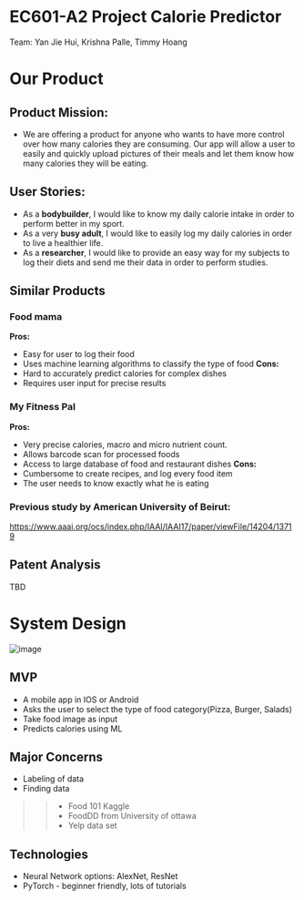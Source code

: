 # EC601-A2 Project Calorie Predictor
Team: Yan Jie Hui, Krishna Palle, Timmy Hoang 

# Our Product
## Product Mission:
-	We are offering a product for anyone who wants to have more control over how many calories they are consuming. Our app will allow a user to easily and quickly  upload pictures of their meals and let them know how many calories they will be eating. 
## User Stories:
-	As a **bodybuilder**, I would like to know my daily calorie intake in order to perform better in my sport.
-	As a very **busy adult**, I would like to easily log my daily calories in order to live a healthier life.
-	As a **researcher**, I would like to provide an easy way for my subjects to log their diets and send me their data in order to perform studies.
## Similar Products
### Food mama
**Pros:**
-	Easy for user to log their food
-	Uses machine learning algorithms to classify the type of food
**Cons:**
-	Hard to accurately predict calories for complex dishes
-	Requires user input for precise results
### My Fitness Pal
**Pros:**
-	Very precise calories, macro and micro nutrient count.
-	Allows barcode scan for processed foods
-	Access to large database of food and restaurant dishes
**Cons:** 
-	Cumbersome to create recipes, and log every food item
-	The user needs to know exactly what he is eating
### Previous study by American University of Beirut:
https://www.aaai.org/ocs/index.php/IAAI/IAAI17/paper/viewFile/14204/13719
## Patent Analysis
TBD
# System Design
![image](https://github.com/yanjh95/ECE601F19A2-CaloriePredictor/blob/master/cpDesign.png)
## MVP
-	A mobile app in IOS or Android
-	Asks the user to select the type of food category(Pizza, Burger, Salads) 
-	Take food image as input
-	Predicts calories using ML
## Major Concerns
-	Labeling of data
-	Finding data
>> -	Food 101 Kaggle
>> -	FoodDD from University of ottawa
>> -	Yelp data set
## Technologies
-	Neural Network options: AlexNet, ResNet
-	PyTorch - beginner friendly, lots of tutorials

